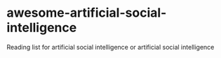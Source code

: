# awesome-artificial-social-intelligence
Reading list for artificial social intelligence or artificial social intelligence
